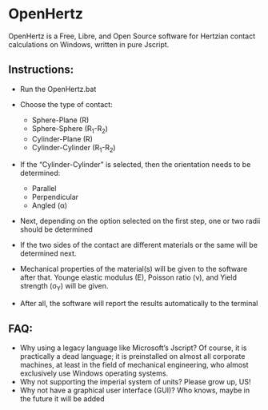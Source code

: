 # OpenHertz
OpenHertz is a Free, Libre, and Open Source software for Hertzian contact calculations on Windows, written in pure Jscript.

## Instructions:

- Run the OpenHertz.bat
- Choose the type of contact:

    * Sphere-Plane (R)
    * Sphere-Sphere (R<sub>1</sub>-R<sub>2</sub>)
    * Cylinder-Plane (R)
    * Cylinder-Cylinder (R<sub>1</sub>-R<sub>2</sub>)

- If the “Cylinder-Cylinder” is selected, then the orientation needs to be determined:
    * Parallel
    * Perpendicular
    * Angled (α)

- Next, depending on the option selected on the first step, one or two radii should be determined
- If the two sides of the contact are different materials or the same will be determined next.
- Mechanical properties of the material(s) will be given to the software after that. Younge elastic modulus (E), Poisson ratio (ν), and Yield strength (σ<sub>Y</sub>) will be given.
- After all, the software will report the results automatically to the terminal

## FAQ:

- Why using a legacy language like Microsoft’s Jscript? Of course, it is practically a dead language; it is preinstalled on almost all corporate machines, at least in the field of mechanical engineering, who almost exclusively use Windows operating systems.
- Why not supporting the imperial system of units? Please grow up, US!
- Why not have a graphical user interface (GUI)? Who knows, maybe in the future it will be added

